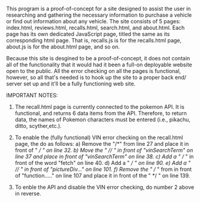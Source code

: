 This program is a proof-of-concept for a site designed to assist the user in researching and gathering the necessary information to purchase a vehicle or find out information about any vehicle. The site consists of 5 pages: index.html, reviews.html, recalls.html, search.html, and about.html. Each page has its own dedicated JavaScript page, titled the same as its corresponding html page. That is, recalls.js is for the recalls.html page, about.js is for the about.html page, and so on. 

Because this site is desgined to be a proof-of-concept, it does not contain all of the functionality that it would had it been a full-on deployable website open to the public. All the error checking on all the pages is functional, however, so all that's needed is to hook up the site to a proper back end/ server set up and it'll be a fully functioning web site.

IMPORTANT  NOTES: 

1) The recall.html page is currently connected to the pokemon API. It is functional, and returns 6 data items from the API. Therefore, to return data, the names of Pokemon characters must be entered (i.e., pikachu, ditto, scyther,etc.).
2) To enable the (fully functional) VIN error checking on the recall.html page, the do as follows: 
    a) Remove the "/*" from line 27 and place it in front of " */ " on line 32. 
    b) Move the " // " in front of "vinSearchTerm" on line 37 and place in front of "vinSearchTerm" on line 38.
    c) Add a " /* " in front of the word "fetch" on line 40.
    d) Add a " */ " on line 90.
    e) Add a " // " in front of "pictureDiv..." on line 101.
    f) Remove the " /* " from in front of "function....." on line 107 and place it in front of the " */ " on line 139.

3) To enble the API and disable the VIN error checking, do number 2 above in reverse.